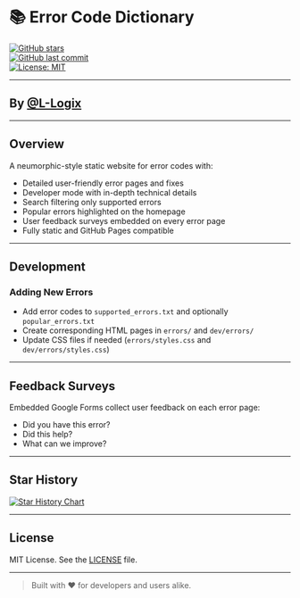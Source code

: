 # 📚 Error Code Dictionary

[![GitHub stars](https://img.shields.io/github/stars/L-Logix/error-code-dictionary?style=social)](https://github.com/L-Logix/error-code-dictionary/stargazers)  
[![GitHub last commit](https://img.shields.io/github/last-commit/L-Logix/error-code-dictionary)](https://github.com/L-Logix/error-code-dictionary/commits/main)  
[![License: MIT](https://img.shields.io/badge/license-MIT-blue.svg)](LICENSE)

---

## By [@L-Logix](https://github.com/L-Logix)

---

## Overview

A neumorphic-style static website for error codes with:

- Detailed user-friendly error pages and fixes  
- Developer mode with in-depth technical details  
- Search filtering only supported errors  
- Popular errors highlighted on the homepage  
- User feedback surveys embedded on every error page  
- Fully static and GitHub Pages compatible  

---

## Development

### Adding New Errors

- Add error codes to `supported_errors.txt` and optionally `popular_errors.txt`  
- Create corresponding HTML pages in `errors/` and `dev/errors/`  
- Update CSS files if needed (`errors/styles.css` and `dev/errors/styles.css`)

---

## Feedback Surveys

Embedded Google Forms collect user feedback on each error page:

- Did you have this error?  
- Did this help?  
- What can we improve?

---

## Star History

[![Star History Chart](https://api.star-history.com/svg?repos=L-Logix/error-code-dictionary&type=Timeline)](https://www.star-history.com/#L-Logix/error-code-dictionary&Timeline)

---

## License

MIT License. See the [LICENSE](LICENSE) file.

---

> Built with ❤️ for developers and users alike.
